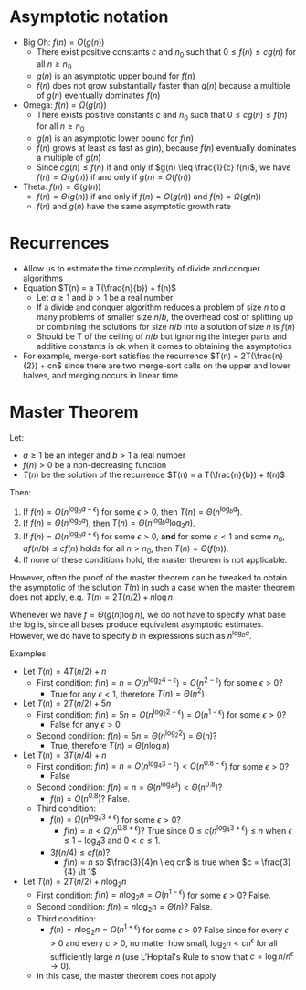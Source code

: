 # Asymptotic notation

- Big Oh: $f(n) = O(g(n))$
  - There exist positive constants $c$ and $n_0$ such that $0 \leq f(n) \leq c g(n)$ for all $n \geq n_0$
  - $g(n)$ is an asymptotic upper bound for $f(n)$
  - $f(n)$ does not grow substantially faster than $g(n)$ because a multiple of $g(n)$ eventually dominates $f(n)$
- Omega: $f(n) = \Omega(g(n))$
  - There exists positive constants $c$ and $n_0$ such that $0 \leq c g(n) \leq f(n)$ for all $n \geq n_0$
  - $g(n)$ is an asymptotic lower bound for $f(n)$
  - $f(n)$ grows at least as fast as $g(n)$, because $f(n)$ eventually dominates a multiple of $g(n)$
  - Since $c g(n) \leq f(n)$ if and only if $g(n) \leq \frac{1}{c} f(n)$, we have $f(n) = \Omega(g(n))$ if and only if $g(n) = O(f(n))$
- Theta: $f(n) = \Theta(g(n))$
  - $f(n) = \Theta(g(n))$ if and only if $f(n) = O(g(n))$ and $f(n) = \Omega (g(n))$
  - $f(n)$ and $g(n)$ have the same asymptotic growth rate

# Recurrences

- Allow us to estimate the time complexity of divide and conquer algorithms
- Equation $T(n) = a T(\frac{n}{b}) + f(n)$
  - Let $a \geq 1$ and $b \gt 1$ be a real number
  - If a divide and conquer algorithm reduces a problem of size $n$ to $a$ many problems of smaller size $n/b$, the overhead cost of splitting up or combining the solutions for size $n/b$ into a solution of size $n$ is $f(n)$
  - Should be T of the ceiling of $n/b$ but ignoring the integer parts and additive constants is ok when it comes to obtaining the asymptotics
- For example, merge-sort satisfies the recurrence $T(n) = 2T(\frac{n}{2}) + cn$ since there are two merge-sort calls on the upper and lower halves, and merging occurs in linear time

# Master Theorem

Let:

- $a \geq 1$ be an integer and $b \gt 1$ a real number
- $f(n) \gt 0$ be a non-decreasing function
- $T(n)$ be the solution of the recurrence $T(n) = a T(\frac{n}{b}) + f(n)$

Then:

1. If $f(n) = O(n^{\log_b a -\epsilon})$ for some $\epsilon \gt 0$, then $T(n) = \Theta(n^{\log_b a})$.
2. If $f(n) = \Theta(n^{\log_ba})$, then $T(n) = \Theta(n^{\log_b a} \log_2 n)$.
3. If $f(n) = \Omega(n^{\log_b{a + \epsilon}})$ for some $\epsilon \gt 0$, **and** for some $c \lt 1$ and some $n_0$, $a f(n/b) \leq c f(n)$ holds for all $n \gt n_0$, then $T(n) = \Theta(f(n))$.
4. If none of these conditions hold, the master theorem is not applicable. 

However, often the proof of the master theorem can be tweaked to obtain the asymptotic of the solution $T(n)$ in such a case when the master theorem does not apply, e.g. $T(n) = 2 T(n/2) + n \log n$.

Whenever we have $f = \Theta(g(n) \log n)$, we do not have to specify what base the log is, since all bases produce equivalent asymptotic estimates. However, we do have to specify $b$ in expressions such as $n^{\log_b a}$.

Examples:

- Let $T(n) = 4T(n/2) + n$
  - First condition: $f(n) = n = O(n^{\log_2 4 - \epsilon}) = O(n^{2 - \epsilon})$ for some $\epsilon > 0$?
    - True for any $\epsilon < 1$, therefore $T(n) = \Theta(n^2)$
- Let $T(n) = 2T(n/2) +5n$
  - First condition: $f(n) = 5n = O(n^{\log_2 2 - \epsilon}) = O(n^{1-\epsilon})$ for some $\epsilon > 0$?
    - False for any $\epsilon \gt 0$
  - Second condition: $f(n) = 5n = \Theta(n^{\log_2 2}) = \Theta(n)$?
    - True, therefore $T(n) = \Theta(n \log n)$
- Let $T(n) = 3T(n/4) + n$
  - First condition: $f(n) = n = O(n^{\log_4 3 - \epsilon}) \lt O(n^{0.8 - \epsilon})$ for some $\epsilon \gt 0$?
    - False
  - Second condition: $f(n) = n = \Theta(n^{\log_4 3}) < \Theta(n^{0.8})$?
    - $f(n) = O(n^{0.8})$? False.
  - Third condition:
    - $f(n) = \Omega(n^{\log_4 3 + \epsilon})$ for some $\epsilon \gt 0$?
      - $f(n) = n < \Omega(n^{0.8 + \epsilon})$? True since $0 \leq c (n ^ {\log_4 3 + \epsilon}) \leq n$ when $\epsilon \leq 1 - \log_4 3$ and $0 \lt c \leq 1$.
    - $3f(n/4) \leq cf(n)$?
      - $f(n) = n$ so $\frac{3}{4}n \leq cn$ is true when $c = \frac{3}{4} \lt 1$
- Let $T(n) = 2T(n/2) + n \log_2 n$
  - First condition: $f(n) = n \log_2 n = O(n^{1 - \epsilon})$ for some $\epsilon > 0$? False.
  - Second condition: $f(n) = n \log_2 n = \Theta(n)$? False.
  - Third condition:
    - $f(n) = n \log_2 n = \Omega(n^{1 + \epsilon})$ for some $\epsilon \gt 0$? False since for every $\epsilon \gt 0$ and every $c \gt 0$, no matter how small, $\log_2 n \lt c n^\epsilon$ for all sufficiently large $n$ (use L'Hopital's Rule to show that $c = \log n / n^\epsilon \to 0$).
  - In this case, the master theorem does not apply



